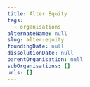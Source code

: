 ```yaml
---
title: Alter Equity
tags:
  - organisations
alternateName: null
slug: alter-equity
foundingDate: null
dissolutionDate: null
parentOrganisation: null
subOrganisations: []
urls: []
---
```

